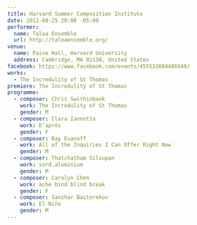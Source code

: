 ```yaml
---
title: Harvard Summer Composition Institute
date: 2012-08-25 20:00 -05:00
performer:
  name: Talea Ensemble
  url: http://taleaensemble.org/
venue:
  name: Paine Hall, Harvard University
  address: Cambridge, MA 02138, United States
facebook: https://www.facebook.com/events/455532684486948/
works:
  - The Incredulity of St Thomas
premiere: The Incredulity of St Thomas
programme:
  - composer: Chris Swithinbank
    work: The Incredulity of St Thomas
    gender: M
  - composer: Clara Iannotta
    work: D’après
    gender: F
  - composer: Ray Evanoff
    work: All of the Inquiries I Can Offer Right Now
    gender: M
  - composer: Thatchatham Silsupan
    work: sord.aluminium
    gender: M
  - composer: Carolyn Chen
    work: ache bind blind break
    gender: F
  - composer: Sanzhar Baiterekov
    work: El Niño
    gender: M
---
```

